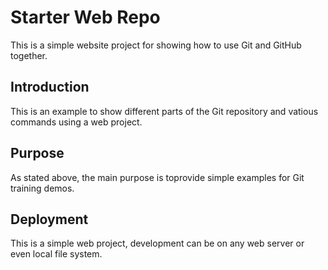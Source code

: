 # Starter Web Repo

This is a simple website project for
showing how to use Git and GitHub together.

## Introduction

This is an example to show different parts
of the Git repository and vatious commands
using a web project.

## Purpose

As stated above, the main purpose is toprovide simple examples for Git training
demos.

## Deployment

This is a simple web project, development
can be on any web server or even local
file system.
